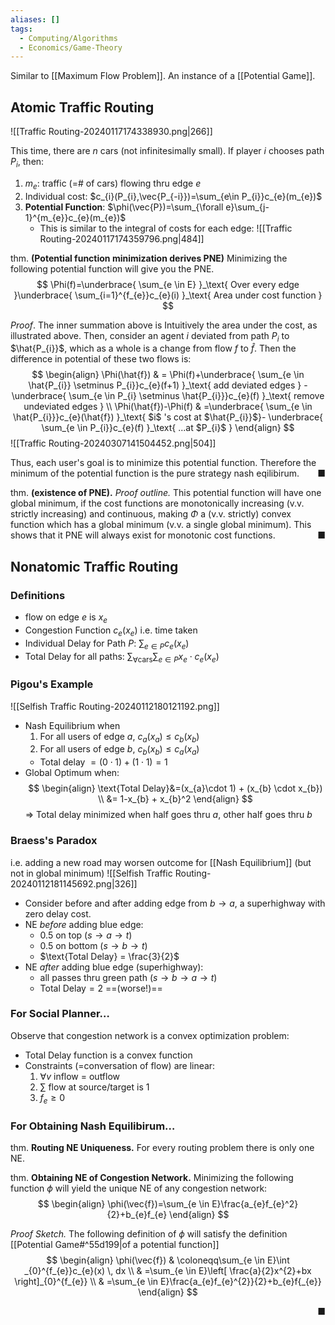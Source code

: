 ```yaml
---
aliases: []
tags:
  - Computing/Algorithms
  - Economics/Game-Theory
---
```

Similar to [[Maximum Flow Problem]]. An instance of a [[Potential Game]].

## Atomic Traffic Routing

![[Traffic Routing-20240117174338930.png|266]]

This time, there are $n$ cars (not infinitesimally small). If player $i$ chooses path $P_{i}$, then:
1. $m_{e}$: traffic (=# of cars) flowing thru edge $e$
2. Individual cost: $c_{i}(P_{i},\vec{P_{-i}})=\sum_{e\in P_{i}}c_{e}(m_{e})$
3. **Potential Function**: $\phi(\vec{P})=\sum_{\forall e}\sum_{j-1}^{m_{e}}c_{e}(m_{e})$
	- This is similar to the integral of costs for each edge: ![[Traffic Routing-20240117174359796.png|484]]

thm. **(Potential function minimization derives PNE)** Minimizing the following potential function will give you the PNE.
$$
\Phi(f)=\underbrace{ \sum_{e \in E}  }_\text{ Over every edge }\underbrace{ \sum_{i=1}^{f_{e}}c_{e}(i) }_\text{ Area under cost function }
$$

_Proof_. The inner summation above is Intuitively the area under the cost, as illustrated above.
Then, consider an agent $i$ deviated from path $P_{i}$ to $\hat{P_{i}}$, which as a whole is a change from flow $f$ to $\hat{f}$. Then the difference in potential of these two flows is:
$$
\begin{align}
\Phi(\hat{f})   & = \Phi(f)+\underbrace{ \sum_{e \in \hat{P_{i}} \setminus  P_{i}}c_{e}(f+1) }_\text{ add deviated edges } -\underbrace{ \sum_{e \in P_{i} \setminus  \hat{P_{i}}}c_{e}(f) }_\text{ remove undeviated edges } \\
\Phi(\hat{f})-\Phi(f)  & =\underbrace{ \sum_{e \in \hat{P_{i}}}c_{e}(\hat{f}) }_\text{ $i$ 's cost at $\hat{P_{i}}$}- \underbrace{ \sum_{e \in P_{i}}c_{e}(f) }_\text{ ...at $P_{i}$ }
\end{align}
$$
![[Traffic Routing-20240307141504452.png|504]]


Thus, each user's goal is to minimize this potential function. Therefore the minimum of the potential function is the pure strategy nash eqilibirum. <span style="float:right;">■</span>

thm. **(existence of PNE).** _Proof outline._ This potential function will have one global minimum, if the cost functions are monotonically increasing (v.v. strictly increasing) and continuous, making $\Phi$ a (v.v. strictly) convex function which has a global minimum (v.v. a single global minimum). This shows that it PNE will always exist for monotonic cost functions. <span style="float:right;">■</span>

## Nonatomic Traffic Routing

### Definitions
- flow on edge $e$ is $x_{e}$
- Congestion Function $c_{e}(x_{e})$ i.e. time taken
- Individual Delay for Path $P$: $\sum_{e \in P}c_{e}(x_{e})$
- Total Delay for all paths: $\sum_{\forall \text{cars}}\sum_{e \in P}x_{e} \cdot c_{e}(x_{e})$
### Pigou's Example
![[Selfish Traffic Routing-20240112180121192.png]]

- Nash Equilibrium when
	1. For all users of edge $a$, $c_{a}(x_{a})\leq c_{b}(x_{b})$
	2. For all users of edge $b$, $c_{b}(x_{b})\leq c_{a}(x_{a})$
	- Total delay $=(0\cdot1)+(1 \cdot 1)=1$
- Global Optimum when:
$$
\begin{align}
\text{Total Delay}&=(x_{a}\cdot 1) + (x_{b} \cdot x_{b}) \\
&= 1-x_{b} + x_{b}^2
\end{align}
$$
⇒ Total delay minimized when half goes thru $a$, other half goes thru $b$
### Braess's Paradox
i.e. adding a new road may worsen outcome for [[Nash Equilibrium]] (but not in global minimum)
![[Selfish Traffic Routing-20240112181145692.png|326]]
- Consider before and after adding edge from $b\to a$, a superhighway with zero delay cost.
- NE _before_ adding blue edge:
	- $0.5$ on top ($s\to a\to t$)
	- $0.5$ on bottom ($s\to b\to t$)
	- $\text{Total Delay} = \frac{3}{2}$
- NE _after_ adding blue edge (superhighway):
	- all passes thru green path ($s\to b\to a\to t$)
	- $\text{Total Delay}=2$ ==(worse!)==

### For Social Planner…
 Observe that congestion network is a convex optimization problem:
- Total Delay function is a convex function
- Constraints (=conversation of flow) are linear:
	1. $\forall v$ inflow = outflow
	2. $\sum$ flow at source/target is $1$
	3. $f_{e}\geq 0$
### For Obtaining Nash Equilibirum…
thm. **Routing NE Uniqueness.** For every routing problem there is only one NE.

thm. **Obtaining NE of Congestion Network.** Minimizing the following function $\phi$ will yield the unique NE of any congestion network:
$$
\begin{align}
\phi(\vec{f})=\sum_{e \in E}\frac{a_{e}f_{e}^2}{2}+b_{e}f_{e}
\end{align}
$$

_Proof Sketch._ The following definition of $\phi$ will satisfy the definition [[Potential Game#^55d199|of a potential function]]
$$
\begin{align}
\phi(\vec{f}) & \coloneqq\sum_{e \in E}\int _{0}^{f_{e}}c_{e}(x) \, dx   \\
 & =\sum_{e \in E}\left[ \frac{a}{2}x^{2}+bx \right]_{0}^{f_{e}} \\
 & =\sum_{e \in E}\frac{a_{e}f_{e}^{2}}{2}+b_{e}f{_{e}}
\end{align}
$$

<span style="float:right;">■</span>
